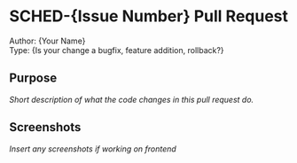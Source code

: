 # SCHED-{Issue Number} Pull Request

Author: {Your Name}  
Type: {Is your change a bugfix, feature addition, rollback?}

## Purpose

_Short description of what the code changes in this pull request do._

## Screenshots

_Insert any screenshots if working on frontend_
